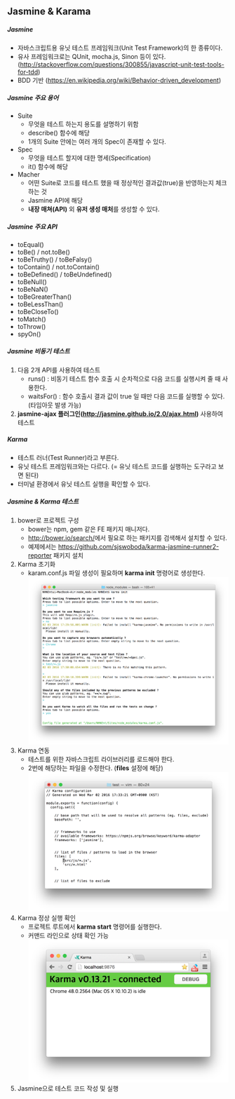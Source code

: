 ## Jasmine & Karama


##### Jasmine
- 자바스크립트용 유닛 테스트 프레임워크(Unit Test Framework)의 한 종류이다.
- 유사 프레임워크로는 QUnit, mocha.js, Sinon 등이 있다. (<http://stackoverflow.com/questions/300855/javascript-unit-test-tools-for-tdd>)
- BDD 기반 (<https://en.wikipedia.org/wiki/Behavior-driven_development>)

##### Jasmine 주요 용어
- Suite
    - 무엇을 테스트 하는지 용도를 설명하기 위함
    - describe() 함수에 해당
    - 1개의 Suite 안에는 여러 개의 Spec이 존재할 수 있다.
- Spec
    - 무엇을 테스트 할지에 대한 명세(Specification)
    - it() 함수에 해당
- Macher
    - 어떤 Suite로 코드를 테스트 했을 때 정상적인 결과값(true)을 반영하는지 체크하는 것
    - Jasmine API에 해당
    - **내장 매쳐(API)** 외 **유저 생성 매처**를 생성할 수 있다.

##### Jasmine 주요 API
- toEqual()
- toBe() / not.toBe()
- toBeTruthy() / toBeFalsy()
- toContain() / not.toContain()
- toBeDefined() / toBeUndefined()
- toBeNull()
- toBeNaN()
- toBeGreaterThan()
- toBeLessThan()
- toBeCloseTo()
- toMatch()
- toThrow()
- spyOn()

##### Jasmine 비동기 테스트
1. 다음 2개 API를 사용하여 테스트
    - runs() : 비동기 테스트 함수 호출 시 순차적으로 다음 코드를 실행시켜 줄 때 사용한다.
    - waitsFor() : 함수 호출시 결과 값이 true 일 때만 다음 코드를 실행할 수 있다. (타임아웃 발생 가능)
2. **jasmine-ajax 플러그인(<http://jasmine.github.io/2.0/ajax.html>)** 사용하여 테스트

##### Karma
- 테스트 러너(Test Runner)라고 부른다.
- 유닛 테스트 프레임워크와는 다르다. (= 유닛 테스트 코드를 실행하는 도구라고 보면 된다)
- 터미널 환경에서 유닛 테스트 실행을 확인할 수 있다.

##### Jasmine & Karma 테스트
1. bower로 프로젝트 구성
    - bower는 npm, gem 같은 FE 패키지 매니저다.
    - <http://bower.io/search/>에서 필요로 하는 패키지를 검색해서 설치할 수 있다.
    - 예제에서는 <https://github.com/sjswoboda/karma-jasmine-runner2-reporter> 패키지 설치
2. Karma 초기화
    - karam.conf.js 파일 생성이 필요하며 **karma init** 명령어로 생성한다.  
    ![ScreenShot](/screenshot/day2_01.png)  
3. Karma 연동
    - 테스트를 위한 자바스크립트 라이브러리를 로드해야 한다.
    - 2번에 해당하는 파일을 수정한다. (**files** 설정에 해당) 
    ![ScreenShot](/screenshot/day2_02.png)
4. Karma 정상 실행 확인
    - 프로젝트 루트에서 **karma start** 명령어를 실행한다.
    - 커맨드 라인으로 상태 확인 가능  
    ![ScreenShot](/screenshot/day2_03.png)  
5. Jasmine으로 테스트 코드 작성 및 실행
